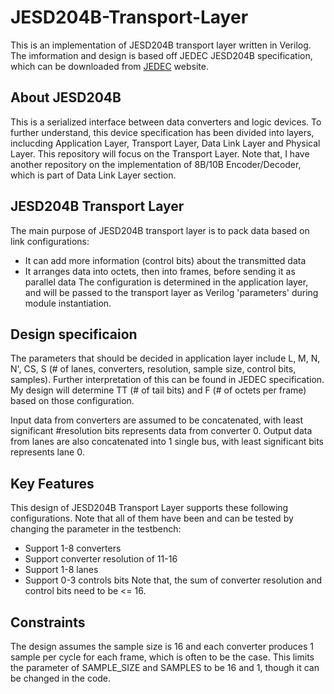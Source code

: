 # JESD204B-Transport-Layer

This is an implementation of JESD204B transport layer written in Verilog. The imformation and design is based off JEDEC JESD204B specification, which can be downloaded from [JEDEC](https://www.jedec.org/sites/default/files/docs/JESD204B.pdf) website.

## About JESD204B

This is a serialized interface between data converters and logic devices. To further understand, this device specification has been divided into layers, inclucding Application Layer, Transport Layer, Data Link Layer and Physical Layer. This repository will focus on the Transport Layer. Note that, I have another repository on the implementation of 8B/10B Encoder/Decoder, which is part of Data Link Layer section.

## JESD204B Transport Layer

The main purpose of JESD204B transport layer is to pack data based on link configurations:
*	It can add more information (control bits) about the transmitted data
*	It arranges data into octets, then into frames, before sending it as parallel data
The configuration is determined in the application layer, and will be passed to the transport layer as Verilog 'parameters' during module instantiation.

## Design specificaion

The parameters that should be decided in application layer include L, M, N, N', CS, S (# of lanes, converters, resolution, sample size, control bits, samples). Further interpretation of this can be found in JEDEC specification. My design will determine TT (# of tail bits) and F (# of octets per frame) based on those configuration. 

Input data from converters are assumed to be concatenated, with least significant #resolution bits represents data from converter 0. Output data from lanes are also concatenated into 1 single bus, with least significant bits represents lane 0. 

## Key Features

This design of JESD204B Transport Layer supports these following configurations. Note that all of them have been and can be tested by changing the parameter in the testbench:
* Support 1-8 converters
* Support converter resolution of 11-16
* Support 1-8 lanes
* Support 0-3 controls bits 
Note that, the sum of converter resolution and control bits need to be <= 16.

## Constraints

The design assumes the sample size is 16 and each converter produces 1 sample per cycle for each frame, which is often to be the case. This limits the parameter of SAMPLE_SIZE and SAMPLES to be 16 and 1, though it can be changed in the code.  
